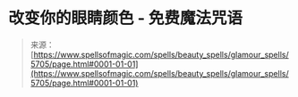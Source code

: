 <!--yml

类别: 未分类

日期: 2024-06-12 18:40:04

-->

# 改变你的眼睛颜色 - 免费魔法咒语

> 来源：[https://www.spellsofmagic.com/spells/beauty_spells/glamour_spells/5705/page.html#0001-01-01](https://www.spellsofmagic.com/spells/beauty_spells/glamour_spells/5705/page.html#0001-01-01)
